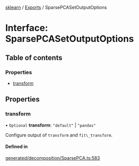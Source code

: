 [sklearn](../readme.md) / [Exports](../modules.md) / SparsePCASetOutputOptions

# Interface: SparsePCASetOutputOptions

## Table of contents

### Properties

- [transform](SparsePCASetOutputOptions.md#transform)

## Properties

### transform

• `Optional` **transform**: ``"default"`` \| ``"pandas"``

Configure output of `transform` and `fit\_transform`.

#### Defined in

[generated/decomposition/SparsePCA.ts:583](https://github.com/transitive-bullshit/scikit-learn-ts/blob/367336a/packages/sklearn/src/generated/decomposition/SparsePCA.ts#L583)
